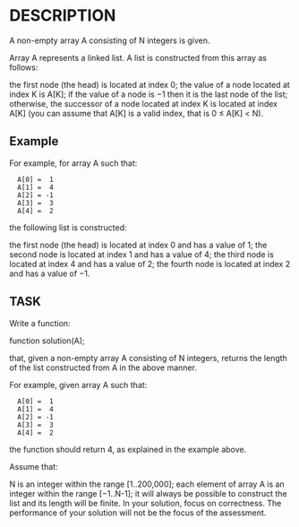 # DESCRIPTION

A non-empty array A consisting of N integers is given.

Array A represents a linked list. A list is constructed from this array as follows:

the first node (the head) is located at index 0;
the value of a node located at index K is A[K];
if the value of a node is −1 then it is the last node of the list;
otherwise, the successor of a node located at index K is located at index A[K] (you can assume that A[K] is a valid index, that is 0 ≤ A[K] < N).

## Example
For example, for array A such that:
```
  A[0] =  1
  A[1] =  4
  A[2] = -1
  A[3] =  3
  A[4] =  2
```

the following list is constructed:

the first node (the head) is located at index 0 and has a value of 1;
the second node is located at index 1 and has a value of 4;
the third node is located at index 4 and has a value of 2;
the fourth node is located at index 2 and has a value of −1.

## TASK
Write a function:

function solution(A);

that, given a non-empty array A consisting of N integers, returns the length of the list constructed from A in the above manner.

For example, given array A such that:
```
  A[0] =  1
  A[1] =  4
  A[2] = -1
  A[3] =  3
  A[4] =  2
```
the function should return 4, as explained in the example above.

Assume that:

N is an integer within the range [1..200,000];
each element of array A is an integer within the range [−1..N-1];
it will always be possible to construct the list and its length will be finite.
In your solution, focus on correctness. The performance of your solution will not be the focus of the assessment.
